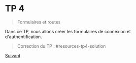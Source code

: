 # TP 4
> Formulaires et routes

Dans ce TP, nous allons créer les formulaires de connexion et d'authentification.


> Correction du TP : #resources-tp4-solution


[Suivant](tp5-webservice.md)

